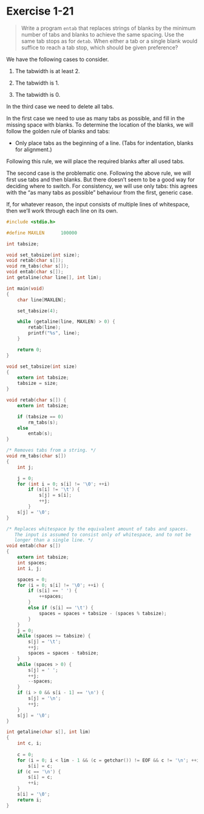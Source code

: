 # Exercise 1-21

> Write a program `entab` that replaces strings of blanks by the minimum number of tabs and blanks to achieve the same spacing.
> Use the same tab stops as for `detab`.
> When either a tab or a single blank would suffice to reach a tab stop, which should be given preference?



We have the following cases to consider.

1. The tabwidth is at least 2.

2. The tabwidth is 1.

3. The tabwidth is 0.

In the third case we need to delete all tabs.

In the first case we need to use as many tabs as possible, and fill in the missing space with blanks.
To determine the location of the blanks, we will follow the golden rule of blanks and tabs:

- Only place tabs as the beginning of a line.
  (Tabs for indentation, blanks for alignment.)

Following this rule, we will place the required blanks after all used tabs.

The second case is the problematic one.
Following the above rule, we will first use tabs and then blanks.
But there doesn’t seem to be a good way for deciding where to switch.
For consistency, we will use only tabs:
this agrees with the “as many tabs as possible” behaviour from the first, generic case.

If, for whatever reason, the input consists of multiple lines of whitespace, then we’ll work through each line on its own.

```c
#include <stdio.h>

#define MAXLEN      100000

int tabsize;

void set_tabsize(int size);
void retab(char s[]);
void rm_tabs(char s[]);
void entab(char s[]);
int getaline(char line[], int lim);

int main(void)
{
	char line[MAXLEN];

	set_tabsize(4);

	while (getaline(line, MAXLEN) > 0) {
		retab(line);
		printf("%s", line);
	}

	return 0;
}

void set_tabsize(int size)
{
	extern int tabsize;
	tabsize = size;
}

void retab(char s[]) {
	extern int tabsize;

	if (tabsize == 0)
		rm_tabs(s);
	else
		entab(s);
}

/* Removes tabs from a string. */
void rm_tabs(char s[])
{
	int j;

	j = 0;
	for (int i = 0; s[i] != '\0'; ++i)
		if (s[i] != '\t') {
			s[j] = s[i];
			++j;
		}
	s[j] = '\0';
}

/* Replaces whitespace by the equivalent amount of tabs and spaces.
   The input is assumed to consist only of whitespace, and to not be
   longer than a single line. */
void entab(char s[])
{
	extern int tabsize;
	int spaces;
	int i, j;

	spaces = 0;
	for (i = 0; s[i] != '\0'; ++i) {
		if (s[i] == ' ') {
			++spaces;
		}
		else if (s[i] == '\t') {
			spaces = spaces + tabsize - (spaces % tabsize);
		}
	}
	j = 0;
	while (spaces >= tabsize) {
		s[j] = '\t';
		++j;
		spaces = spaces - tabsize;
	}
	while (spaces > 0) {
		s[j] = ' ';
		++j;
		--spaces;
	}
	if (i > 0 && s[i - 1] == '\n') {
		s[j] = '\n';
		++j;
	}
	s[j] = '\0';
}

int getaline(char s[], int lim)
{
	int c, i;
	
	c = 0;
	for (i = 0; i < lim - 1 && (c = getchar()) != EOF && c != '\n'; ++i)
		s[i] = c;
	if (c == '\n') {
		s[i] = c;
		++i;
	}
	s[i] = '\0';
	return i;
}
```
